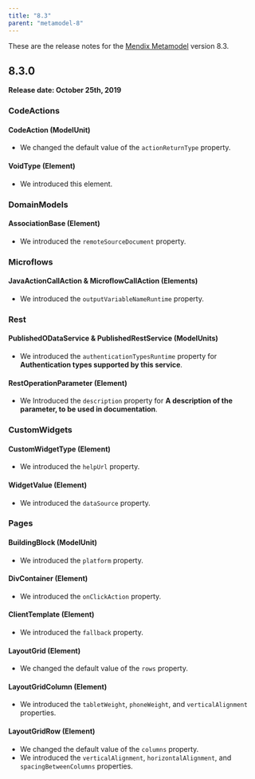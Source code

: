 ```yaml
---
title: "8.3"
parent: "metamodel-8"
---
```


These are the release notes for the [Mendix Metamodel](/apidocs-mxsdk/mxsdk/understanding-the-metamodel) version 8.3.

## 8.3.0

**Release date: October 25th, 2019**

### CodeActions

#### CodeAction (ModelUnit)

* We changed the default value of the `actionReturnType` property.

#### VoidType (Element)

* We introduced this element.

### DomainModels

#### AssociationBase (Element)

* We introduced the `remoteSourceDocument` property.

### Microflows

#### JavaActionCallAction & MicroflowCallAction (Elements)

* We introduced the `outputVariableNameRuntime` property.

### Rest

#### PublishedODataService & PublishedRestService (ModelUnits)

* We introduced the `authenticationTypesRuntime` property for **Authentication types supported by this service**.

#### RestOperationParameter (Element)

* We Introduced the `description` property for **A description of the parameter, to be used in documentation**.

### CustomWidgets

#### CustomWidgetType (Element)

* We introduced the `helpUrl` property.

#### WidgetValue (Element)

* We introduced the `dataSource` property.

### Pages

#### BuildingBlock (ModelUnit)

* We introduced the `platform` property.

#### DivContainer (Element)

* We introduced the `onClickAction` property.

#### ClientTemplate (Element)

* We introduced the `fallback` property.

#### LayoutGrid (Element)

* We changed the default value of the `rows` property.

#### LayoutGridColumn (Element)

* We introduced the `tabletWeight`, `phoneWeight`, and `verticalAlignment` properties.

#### LayoutGridRow (Element)

* We changed the default value of the `columns` property.
* We introduced the `verticalAlignment`, `horizontalAlignment`, and `spacingBetweenColumns` properties.
